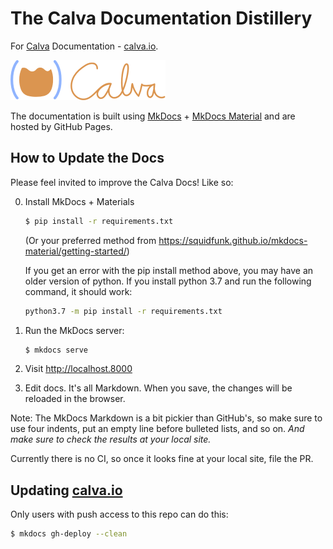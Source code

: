 # The Calva Documentation Distillery

For [Calva](https://github.com/BetterThanTomorrow/calva) Documentation - [calva.io](https://calva.io).

[![Calva Logo](/docs/images/calva-64h.png)](https://github.com/BetterThanTomorrow/calva)

The documentation is built using [MkDocs](https://www.mkdocs.org) + [MkDocs Material](https://squidfunk.github.io/mkdocs-material/) and are hosted by GitHub Pages.

## How to Update the Docs

Please feel invited to improve the Calva Docs! Like so:

0. Install MkDocs + Materials
    ```sh
    $ pip install -r requirements.txt
    ````
    (Or your preferred method from https://squidfunk.github.io/mkdocs-material/getting-started/)

    If you get an error with the pip install method above, you may have an older version of python. If you install python 3.7 and run the following command, it should work:
    ```sh
    python3.7 -m pip install -r requirements.txt
    ```
0. Run the MkDocs server:
    ```sh
    $ mkdocs serve
    ```
0. Visit http://localhost.8000
0. Edit docs. It's all Markdown. When you save, the changes will be reloaded in the browser.

Note: The MkDocs Markdown is a bit pickier than GitHub's, so make sure to use four indents, put an empty line before bulleted lists, and so on. _And make sure to check the results at your local site._

Currently there is no CI, so once it looks fine at your local site, file the PR.

## Updating [calva.io](https://calva.io)

Only users with push access to this repo can do this:

```sh
$ mkdocs gh-deploy --clean
```





